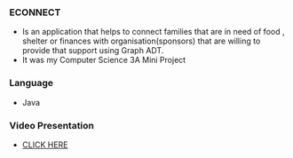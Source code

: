 ### ECONNECT

* Is an application that helps to connect families that are in need of food , shelter or finances with organisation(sponsors) that are willing to provide that support using Graph ADT.
* It was my Computer Science 3A Mini Project

### Language
* Java

### Video Presentation
* <a href="https://youtu.be/IIGx3g3rOis">CLICK HERE</a>

